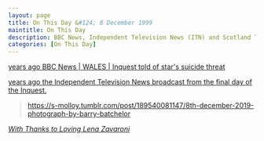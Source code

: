 ```yaml
---
layout: page
title: On This Day &#124; 8 December 1999
maintitle: On This Day
description: BBC News, Independent Television News (ITN) and Scotland Today as well as many other News media reported on the final day of the inquest into the death of Lena Zavaroni.
categories: [On This Day]
---
```



[<span id="age1"></span> years ago BBC News &#124; WALES &#124; Inquest told of star's suicide threat](http://news.bbc.co.uk/1/hi/wales/554625.stm)

[<span id="age2"></span> years ago the Independent Television News broadcast from the final day of the Inquest.](/itn/1999/12/08/ITN-source-lena-zavaroni-inquest-due-to-end.html)

> <div class="tumblr-post" data-href="https://embed.tumblr.com/embed/post/EL5qzF68tHkfhqTj4tuwlw/189540081147" data-did="7a1c7627eee7a26faa3837b9a004b01efe490748"><a href="https://s-molloy.tumblr.com/post/189540081147/8th-december-2019-photograph-by-barry-batchelor">https://s-molloy.tumblr.com/post/189540081147/8th-december-2019-photograph-by-barry-batchelor</a></div>

<cite>[With Thanks to Loving Lena Zavaroni](https://s-molloy.tumblr.com/post/189540081147/8th-december-2019-photograph-by-barry-batchelor)</cite>

<!-- Script for calculating number of years ago -->
<script>
var dob = '19991208';
var year = Number(dob.substr(0, 4));
var month = Number(dob.substr(4, 2)) - 1;
var day = Number(dob.substr(6, 2));
var today = new Date();
var age1 = today.getFullYear() - year;
if (today.getMonth() < month || (today.getMonth() == month && today.getDate() < day)) {
age1--;
}
document.getElementById("age1").innerHTML=age1;

var dob = '19991208';
var year = Number(dob.substr(0, 4));
var month = Number(dob.substr(4, 2)) - 1;
var day = Number(dob.substr(6, 2));
var today = new Date();
var age2 = today.getFullYear() - year;
if (today.getMonth() < month || (today.getMonth() == month && today.getDate() < day)) {
age2--;
}
document.getElementById("age2").innerHTML=age2;
</script>

<script async src="https://assets.tumblr.com/post.js"></script>
